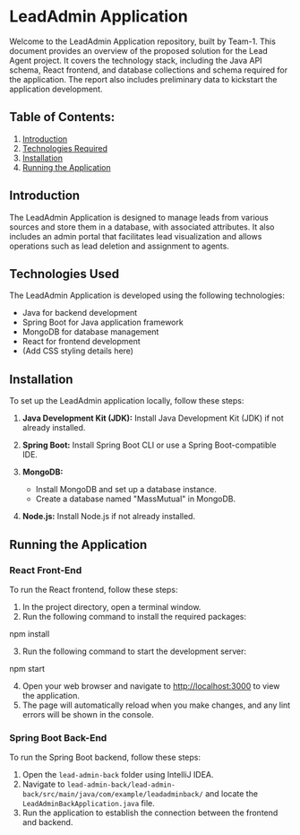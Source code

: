 # LeadAdmin Application

Welcome to the LeadAdmin Application repository, built by Team-1. This document provides an overview of the proposed solution for the Lead Agent project. It covers the technology stack, including the Java API schema, React frontend, and database collections and schema required for the application. The report also includes preliminary data to kickstart the application development.

## Table of Contents:

1. [Introduction](#introduction)
2. [Technologies Required](#technologies-required)
3. [Installation](#installation)
4. [Running the Application](#running-the-application)

## Introduction

The LeadAdmin Application is designed to manage leads from various sources and store them in a database, with associated attributes. It also includes an admin portal that facilitates lead visualization and allows operations such as lead deletion and assignment to agents.

## Technologies Used

The LeadAdmin Application is developed using the following technologies:

- Java for backend development
- Spring Boot for Java application framework
- MongoDB for database management
- React for frontend development
- (Add CSS styling details here)

## Installation

To set up the LeadAdmin application locally, follow these steps:

1. **Java Development Kit (JDK):**
   Install Java Development Kit (JDK) if not already installed.

2. **Spring Boot:**
   Install Spring Boot CLI or use a Spring Boot-compatible IDE.

3. **MongoDB:**
   - Install MongoDB and set up a database instance.
   - Create a database named "MassMutual" in MongoDB.

4. **Node.js:**
   Install Node.js if not already installed.

## Running the Application

### React Front-End

To run the React frontend, follow these steps:

1. In the project directory, open a terminal window.
2. Run the following command to install the required packages:

npm install

3. Run the following command to start the development server:

npm start


4. Open your web browser and navigate to [http://localhost:3000](http://localhost:3000) to view the application.
5. The page will automatically reload when you make changes, and any lint errors will be shown in the console.

### Spring Boot Back-End

To run the Spring Boot backend, follow these steps:

1. Open the `lead-admin-back` folder using IntelliJ IDEA.
2. Navigate to `lead-admin-back/lead-admin-back/src/main/java/com/example/leadadminback/` and locate the `LeadAdminBackApplication.java` file.
3. Run the application to establish the connection between the frontend and backend.
